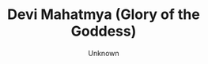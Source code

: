 ---
title: "Devi Mahatmya (Glory of the Goddess)"
author: ["Unknown"]
year: 400
language: ["Sanskrit", "English"]
genre: ["Religious Texts", "Epic Poetry", "Devotional Poetry", "Classical Literature"]
description: "The Devi Mahatmya (Durga Saptashati) represents Hindu goddess worship's foundational text, presenting Devi's supreme power through three mythological narratives comprising 700 verses celebrating her victories over cosmic demons. Composed around 5th-6th century CE as part of Markandeya Purana, this influential work established Shakta theology: Devi as ultimate reality transcending male deities, feminine divine power (shakti) as creation-sustenance-destruction source, and goddess devotion as legitimate liberation path. The three episodes narrate: Devi as Mahakali destroying Madhu-Kaitabha demons threatening creation, as Mahalakshmi defeating buffalo-demon Mahishasura representing ego's tyranny, and as Mahasaraswati vanquishing Shumbha-Nishumbha symbolizing duality. Beyond mythological narrative, the text presents sophisticated theology: goddess as both transcendent (nirguna brahman) and immanent (manifesting as Durga-Lakshmi-Saraswati), power (shakti) as divine feminine principle, and devotional worship (bhakti) enabling divine grace. The work profoundly influenced Hindu practice through Navaratri festival celebrating Devi's victory, established goddess theology rivaling Vaishnava-Shaiva traditions, and demonstrated feminine divinity's philosophical legitimacy."
collections: ['religious-texts', 'devotional-poetry', 'epic-poetry', 'religious-texts', 'classical-literature']
sources:
  - name: "Internet Archive (Swami Jagadiswarananda translation)"
    url: "https://archive.org/details/DeviMahatmyamGloryOfTheDivineMotherSanskritTextWith"
    type: "other"
  - name: "Internet Archive (Pargiter translation)"
    url: "https://archive.org/details/sri-sri-chandi-ed-2"
    type: "other"
references:
  - name: "Wikipedia: Devi Mahatmya"
    url: "https://en.wikipedia.org/wiki/Devi_Mahatmya"
    type: "wikipedia"
  - name: "Wikipedia: Durga"
    url: "https://en.wikipedia.org/wiki/Durga"
    type: "wikipedia"
  - name: "Wikipedia: Shaktism"
    url: "https://en.wikipedia.org/wiki/Shaktism"
    type: "wikipedia"
  - name: "Wikipedia: Navaratri"
    url: "https://en.wikipedia.org/wiki/Navaratri"
    type: "wikipedia"
  - name: "Open Library: Devi Mahatmya (Glory of"
    url: "https://openlibrary.org/search?q=Devi+Mahatmya+Glory+of+the+Goddess+Unknown"
    type: "other"
featured: true
publishDate: 2025-10-30
tags: ['classical-literature', 'religious', 'poetry-collection', 'epic']
---
